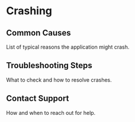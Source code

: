 # Crashing

## Common Causes
List of typical reasons the application might crash.

## Troubleshooting Steps
What to check and how to resolve crashes.

## Contact Support
How and when to reach out for help.